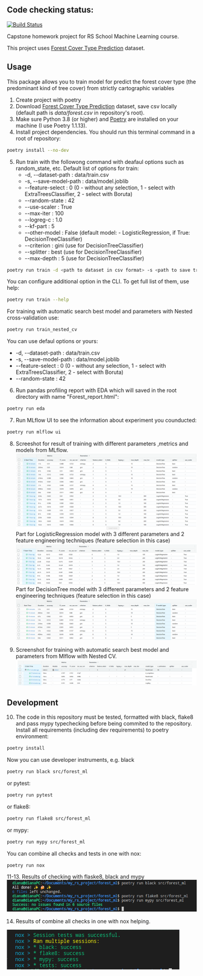 ## Code checking status:
[![Build Status](https://github.com/N3wBaz/forest_project/actions/workflows/checks.yml/badge.svg?branch=main)](https://github.com/N3wBaz/forest_project/actions/workflows/checks.yml)

Capstone homework project for RS School Machine Learning course.

This project uses [Forest Cover Type Prediction](https://www.kaggle.com/competitions/forest-cover-type-prediction) dataset.

## Usage
This package allows you to train model for predict the forest cover type (the predominant kind of tree cover) from strictly cartographic variables
1. Create project with poetry
2. Download [Forest Cover Type Prediction](https://www.kaggle.com/competitions/forest-cover-type-prediction/data) dataset, save csv locally (default path is *data/forest.csv* in repository's root).
3. Make sure Python 3.8 (or higher) and [Poetry](https://python-poetry.org/docs/) are installed on your machine (I use Poetry 1.1.13).
4. Install project dependencies. You should run this terminal command in a root of repository:
```sh 
poetry install --no-dev
```
5. Run train with the followong command with deafaul options such as random_state, etc.
Default list of options for train:
   * -d, --dataset-path     :   data/train.csv
   * -s, --save-model-path  :   data/model.joblib
   * --feature-select       :   0 (0 - without any selection,
                                   1 - select with ExtraTreesClassifier,
                                   2 - select with Boruta)
   * --random-state         :   42
   * --use-scaler           :   True
   * --max-iter             :   100
   * --logreg-c             :   1.0
   * --kf-part              :   5
   * --other-model          :   False (default model: - LogisticRegression, if True: DecisionTreeClassifier)
   * --criterion            :   gini  (use for DecisionTreeClassifier) 
   * --splitter             :   best  (use for DecisionTreeClassifier) 
   * --max-depth            :   5     (use for DecisionTreeClassifier) 

```sh 
poetry run train -d <path to dataset in csv format> -s <path to save trained model>
```
You can configure additional option in the CLI. To get full list of them, use help:
```sh 
poetry run train --help
```
For training with automatic search best model and parameters with Nested cross-validation use:
```sh 
poetry run train_nested_cv
```
You can use defaul options or yours:
   * -d, --dataset-path     :   data/train.csv
   * -s, --save-model-path  :   data/model.joblib
   * --feature-select       :   0 (0 - without any selection,
                                   1 - select with ExtraTreesClassifier,
                                   2 - select with Boruta)
   * --random-state         :   42

6. Run pandas profiling report with EDA which will saved in the root directory with name "Forest_report.html":
```sh 
poetry run eda
```
7. Run MLflow UI to see the information about experiment you counducted:
```sh 
poetry run mlflow ui
```
8. Screeshot for result of training with different parameters ,metrics and models from MLflow.
![Test Image 1](mlflow_screenshot_all.png)
    Part for LogisticRegression model with 3 different parameters and 2 feature engineering techniques (feature selection in this case)
![Test Image 1](mlflow_screenshot_1.png)
    Part for DecisionTree model with 3 different parameters and 2 feature engineering techniques (feature selection in this case)
![Test Image 1](mlflow_screenshot_2.png)

9. Screenshot for training with automatic search best model and parameters from Mlflow with Nested CV.
![Test Image 1](nested_cv.png)

## Development

10. The code in this repository must be tested, formatted with black, flake8 and pass mypy typechecking before being commited to the repository. 
Install all requirements (including dev requirements) to poetry environment:
```sh 
poetry install
```
Now you can use developer instruments, e.g. black
```sh 
poetry run black src/forest_ml
```
or pytest:
```sh 
poetry run pytest
```
or flake8:
```sh 
poetry run flake8 src/forest_ml
```
or mypy:
```sh 
poetry run mypy src/forest_ml
```
You can combine all checks and tests in one with nox:
```sh 
poetry run nox
```
11-13. Results of checking with flaske8, black and mypy
![Test Image 1](mypy_black.png)

14. Results of combine all checks in one with nox helping.

![Test Image 1](nox_tests.png)

